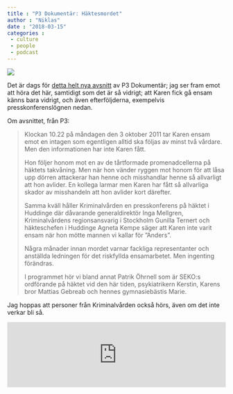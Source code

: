 ```yaml
---
title : "P3 Dokumentär: Häktesmordet"
author : "Niklas"
date : "2018-03-15"
categories : 
 - culture
 - people
 - podcast
---
```


[![](https://niklasblog.com/wp-content/4f511fa7-ec9d-41a1-b580-c52553d1557e-1024x576.jpg)](https://niklasblog.com/wp-content/4f511fa7-ec9d-41a1-b580-c52553d1557e.jpg)

Det är dags för [detta helt nya avsnitt](http://sverigesradio.se/sida/avsnitt/1036000?programid=2519) av P3 Dokumentär; jag ser fram emot att höra det här, samtidigt som det är så vidrigt; att Karen fick gå ensam känns bara vidrigt, och även efterföljderna, exempelvis presskonferenslögnen nedan.

Om avsnittet, från P3:

> Klockan 10.22 på måndagen den 3 oktober 2011 tar Karen ensam emot en intagen som egentligen alltid ska följas av minst två vårdare. Men den informationen har inte Karen fått.
> 
> Hon följer honom mot en av de tårtformade promenadcellerna på häktets takvåning. Men när hon vänder ryggen mot honom för att låsa upp dörren attackerar han henne och misshandlar henne så allvarligt att hon avlider. En kollega larmar men Karen har fått så allvarliga skador av misshandeln att hon avlider kort därefter.
> 
> Samma kväll håller Kriminalvården en presskonferens på häktet i Huddinge där dåvarande generaldirektör Inga Mellgren, Kriminalvårdens regionsansvarig i Stockholm Gunilla Ternert och häkteschefen i Huddinge Agneta Kempe säger att Karen inte varit ensam när hon mötte mannen vi kallar för ”Anders”.
> 
> Några månader innan mordet varnar fackliga representanter och anställda ledningen för det riskfyllda ensamarbetet. Men ingenting förändras.
> 
> I programmet hör vi bland annat Patrik Öhrnell som är SEKO:s ordförande på häktet vid den här tiden, psykiatrikern Kerstin, Karens bror Mattias Gebreab och hennes gymnasiebästis Marie.

Jag hoppas att personer från Kriminalvården också hörs, även om det inte verkar bli så.

<iframe src="https://sverigesradio.se/embed/episode/1036000" width="100%" height="150" frameborder="0"></iframe>
